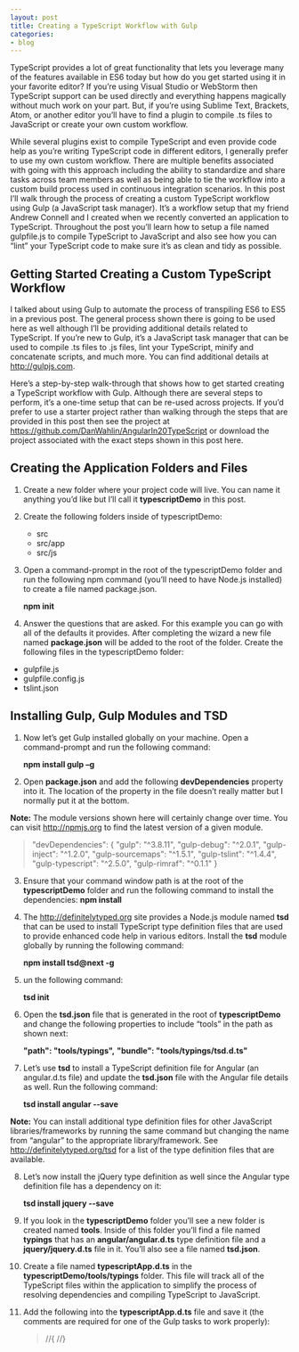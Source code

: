 ```yaml
---
layout: post
title: Creating a TypeScript Workflow with Gulp
categories:
- blog
---
```


TypeScript provides a lot of great functionality that lets you leverage many of the features available in ES6 today but how do you get started using it in your favorite editor? If you’re using Visual Studio or WebStorm then TypeScript support can be used directly and everything happens magically without much work on your part. But, if you’re using Sublime Text, Brackets, Atom, or another editor you’ll have to find a plugin to compile .ts files to JavaScript or create your own custom workflow.

While several plugins exist to compile TypeScript and even provide code help as you’re writing TypeScript code in different editors, I generally prefer to use my own custom workflow. There are multiple benefits associated with going with this approach including the ability to standardize and share tasks across team members as well as being able to tie the workflow into a custom build process used in continuous integration scenarios. In this post I’ll walk through the process of creating a custom TypeScript workflow using Gulp (a JavaScript task manager). It’s a workflow setup that my friend Andrew Connell and I created when we recently converted an application to TypeScript. Throughout the post you’ll learn how to setup a file named gulpfile.js to compile TypeScript to JavaScript and also see how you can “lint” your TypeScript code to make sure it’s as clean and tidy as possible.

## Getting Started Creating a Custom TypeScript Workflow

I talked about using Gulp to automate the process of transpiling ES6 to ES5 in a previous post. The general process shown there is going to be used here as well although I’ll be providing additional details related to TypeScript. If you’re new to Gulp, it’s a JavaScript task manager that can be used to compile .ts files to .js files, lint your TypeScript, minify and concatenate scripts, and much more. You can find additional details at http://gulpjs.com.

Here’s a step-by-step walk-through that shows how to get started creating a TypeScript workflow with Gulp. Although there are several steps to perform, it’s a one-time setup that can be re-used across projects. If you’d prefer to use a starter project rather than walking through the steps that are provided in this post then see the project at https://github.com/DanWahlin/AngularIn20TypeScript or download the project associated with the exact steps shown in this post here.

## Creating the Application Folders and Files

1. Create a new folder where your project code will live. You can name it anything you’d like but I’ll call it **typescriptDemo** in this post.
2. Create the following folders inside of typescriptDemo:
	- src
	- src/app
	- src/js

3. Open a command-prompt in the root of the typescriptDemo folder and run the following npm command (you’ll need to have Node.js installed) to create a file named package.json.

	**npm init**

4. Answer the questions that are asked. For this example you can go with all of the defaults it provides. After completing the wizard a new file named **package.json** will be added to the root of the folder.
Create the following files in the typescriptDemo folder:
 - gulpfile.js
 - gulpfile.config.js
 - tslint.json

## Installing Gulp, Gulp Modules and TSD

1. Now let’s get Gulp installed globally on your machine. Open a command-prompt and run the following command:

	**npm install gulp –g**

2. Open **package.json** and add the following **devDependencies** property into it. The location of the property in the file doesn’t really matter but I normally put it at the bottom.

**Note:** The module versions shown here will certainly change over time. You can visit http://npmjs.org to find the latest version of a given module.

> "devDependencies": {
	    "gulp": "^3.8.11",
	    "gulp-debug": "^2.0.1",
	    "gulp-inject": "^1.2.0",
	    "gulp-sourcemaps": "^1.5.1",
	    "gulp-tslint": "^1.4.4",
	    "gulp-typescript": "^2.5.0",
	    "gulp-rimraf": "^0.1.1"
	}

3. Ensure that your command window path is at the root of the **typescriptDemo** folder and run the following command to install the dependencies:
	**npm install**

4. The http://definitelytyped.org site provides a Node.js module named **tsd** that can be used to install TypeScript type definition files that are used to provide enhanced code help in various editors. Install the **tsd** module globally by running the following command:

	**npm install tsd@next -g**

5. un the following command:

	**tsd init**

6. Open the **tsd.json** file that is generated in the root of **typescriptDemo** and change the following properties to include “tools” in the path as shown next:

	**"path": "tools/typings",**
	**"bundle": "tools/typings/tsd.d.ts"**

7. Let’s use **tsd** to install a TypeScript definition file for Angular (an angular.d.ts file) and update the **tsd.json** file with the Angular file details as well. Run the following command:

	**tsd install angular --save**

**Note:** You can install additional type definition files for other JavaScript libraries/frameworks by running the same command but changing the name from “angular” to the appropriate library/framework. See http://definitelytyped.org/tsd for a list of the type definition files that are available.

8. Let’s now install the jQuery type definition as well since the Angular type definition file has a dependency on it:

	**tsd install jquery --save**

9. If you look in the **typescriptDemo** folder you’ll see a new folder is created named **tools**. Inside of this folder you’ll find a file named **typings** that has an **angular/angular.d.ts** type definition file and a **jquery/jquery.d.ts** file in it. You’ll also see a file named **tsd.json**.

10. Create a file named **typescriptApp.d.ts** in the **typescriptDemo/tools/typings** folder. This file will track all of the TypeScript files within the application to simplify the process of resolving dependencies and compiling TypeScript to JavaScript.

11. Add the following into the **typescriptApp.d.ts** file and save it (the comments are required for one of the Gulp tasks to work properly):
	> //{
	> //}
